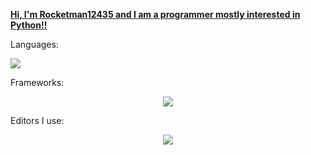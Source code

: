 <h><u><b>Hi, I'm Rocketman12435 and I am a programmer mostly interested in Python!!</b></u></h>
<p >Languages:</p>
<p>
  <a href="https://skillicons.dev">
    <img src="https://skillicons.dev/icons?i=python,c,js,html" />
  </a>
</p>
<p >Frameworks:</p>
<p align="center">
  <a href="https://skillicons.dev">
    <img src="https://skillicons.dev/icons?i=flask" />
  </a>
</p>
<p >Editors I use:</p>
<p align="center">
  <a href="https://skillicons.dev">
    <img src="https://skillicons.dev/icons?i=vscode,atom" />
  </a>
</p>


<!---
rocketman12435/rocketman12435 is a ✨ special ✨ repository because its `README.md` (this file) appears on your GitHub profile.
You can click the Preview link to take a look at your changes.
--->
